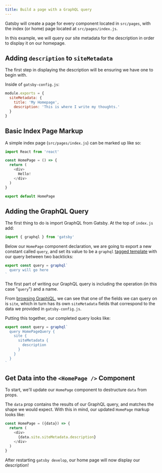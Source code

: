 ```yaml
---
title: Build a page with a GraphQL query
---
```


Gatsby will create a page for every component located in `src/pages`, with the index (or home) page located at `src/pages/index.js`.

In this example, we will query our site metadata for the description in order to display it on our homepage.

## Adding `description` to `siteMetadata`
The first step in displaying the description will be ensuring we have one to begin with.

Inside of `gatsby-config.js`:
```js
module.exports = {
  siteMetadata: {
    title: 'My Homepage',
    description: 'This is where I write my thoughts.'
  }
}
```

## Basic Index Page Markup

A simple index page (`src/pages/index.js`) can be marked up like so:
```js
import React from 'react'

const HomePage = () => {
  return (
    <div>
      Hello!
    </div>
  )
}

export default HomePage
```

## Adding the GraphQL Query
The first thing to do is import GraphQL from Gatsby. At the top of `index.js` add:
```js
import { graphql } from 'gatsby'
```

Below our `HomePage` component declaration, we are going to export a new constant called `query`, and set its value to be a `graphql` [tagged template](https://developer.mozilla.org/en-US/docs/Web/JavaScript/Reference/Template_literals) with our query between two backticks:

```js
export const query = graphql`
  query will go here
`
```

The first part of writing our GraphQL query is including the operation (in this case "`query`") and a name.

From [browsing GraphiQL](https://next.gatsbyjs.org/docs/introducting-graphiql/), we can see that one of the fields we can query on is `site`, which in turn has its own `siteMetadata` fields that correspond to the data we provided in `gatsby-config.js`.

Putting this together, our completed query looks like:

```js
export const query = graphql`
  query HomePageQuery {
    site {
      siteMetadata {
        description
      }
    }
  }  
`
```

## Get Data into the `<HomePage />` Component
To start, we'll update our `HomePage` component to destructure `data` from props.

The `data` prop contains the results of our GraphQL query, and matches the shape we would expect. With this in mind, our updated `HomePage` markup looks like:

```js
const HomePage = ({data}) => {
  return (
    <div>
      {data.site.siteMetadata.description}
    </div>
  )
}
```

After restarting `gatsby develop`, our home page will now display our description!

